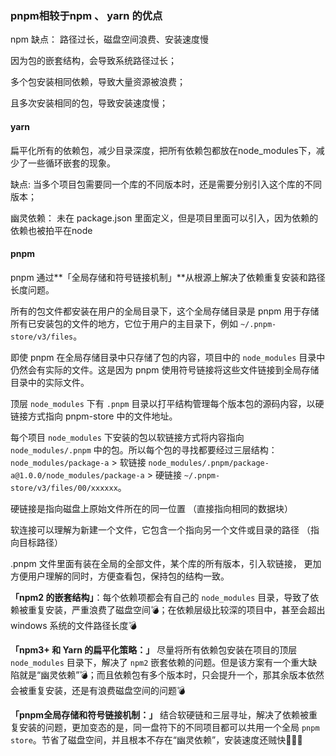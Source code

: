 ### pnpm相较于npm 、 yarn 的优点

npm  缺点： 路径过长，磁盘空间浪费、安装速度慢

因为包的嵌套结构，会导致系统路径过长；

多个包安装相同依赖，导致大量资源被浪费；

且多次安装相同的包，导致安装速度慢；


#### yarn

扁平化所有的依赖包，减少目录深度，把所有依赖包都放在node_modules下，减少了一些循环嵌套的现象。

缺点: 当多个项目包需要同一个库的不同版本时，还是需要分别引入这个库的不同版本；


幽灵依赖： 未在 package.json 里面定义，但是项目里面可以引入，因为依赖的依赖也被拍平在node


#### pnpm

pnpm 通过**「全局存储和符号链接机制」**从根源上解决了依赖重复安装和路径长度问题。

所有的包文件都安装在用户的全局目录下，这个全局存储目录是 pnpm 用于存储所有已安装包的文件的地方，它位于用户的主目录下，例如 `~/.pnpm-store/v3/files`。

即使 pnpm 在全局存储目录中只存储了包的内容，项目中的 `node_modules` 目录中仍然会有实际的文件。这是因为 pnpm 使用符号链接将这些文件链接到全局存储目录中的实际文件。


顶层 `node_modules` 下有 `.pnpm` 目录以打平结构管理每个版本包的源码内容，以硬链接方式指向 pnpm-store 中的文件地址。

每个项目 `node_modules` 下安装的包以软链接方式将内容指向 `node_modules/.pnpm` 中的包。所以每个包的寻找都要经过三层结构：`node_modules/package-a` > 软链接 `node_modules/.pnpm/package-a@1.0.0/node_modules/package-a` > 硬链接 `~/.pnpm-store/v3/files/00/xxxxxx`。


硬链接是指向磁盘上原始文件所在的同一位置 （直接指向相同的数据块）

软连接可以理解为新建一个文件，它包含一个指向另一个文件或目录的路径 （指向目标路径）

.pnpm 文件里面有装在全局的全部文件，某个库的所有版本，引入软链接， 更加方便用户理解的同时，方便查看包，保持包的结构一致。

**「npm2 的嵌套结构」**：每个依赖项都会有自己的 `node_modules` 目录，导致了依赖被重复安装，严重浪费了磁盘空间💣；在依赖层级比较深的项目中，甚至会超出 windows 系统的文件路径长度💣

**「npm3+ 和 Yarn 的扁平化策略：」** 尽量将所有依赖包安装在项目的顶层 `node_modules` 目录下，解决了 `npm2` 嵌套依赖的问题。但是该方案有一个重大缺陷就是“幽灵依赖”💣；而且依赖包有多个版本时，只会提升一个，那其余版本依然会被重复安装，还是有浪费磁盘空间的问题💣

**「pnpm全局存储和符号链接机制：」** 结合软硬链和三层寻址，解决了依赖被重复安装的问题，更加变态的是，同一盘符下的不同项目都可以共用一个全局 `pnpm store`。节省了磁盘空间，并且根本不存在“幽灵依赖”，安装速度还贼快💪💪💪

